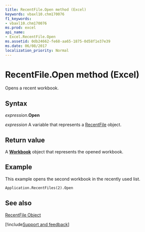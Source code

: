 ```yaml
---
title: RecentFile.Open method (Excel)
keywords: vbaxl10.chm170076
f1_keywords:
- vbaxl10.chm170076
ms.prod: excel
api_name:
- Excel.RecentFile.Open
ms.assetid: 0db24662-fe68-aa65-1875-0d58f1e37e39
ms.date: 06/08/2017
localization_priority: Normal
---
```



# RecentFile.Open method (Excel)

Opens a recent workbook.


## Syntax

_expression_.**Open**

_expression_ A variable that represents a [RecentFile](Excel.RecentFile.md) object.


## Return value

A  **[Workbook](Excel.Workbook.md)** object that represents the opened workbook.


## Example

This example opens the second workbook in the recently used list.


```vb
Application.RecentFiles(2).Open
```


## See also


[RecentFile Object](Excel.RecentFile.md)

[!include[Support and feedback](~/includes/feedback-boilerplate.md)]
